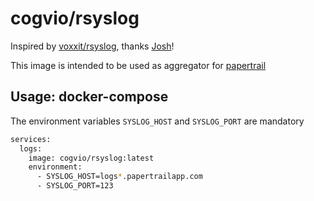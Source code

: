 # cogvio/rsyslog

Inspired by [voxxit/rsyslog](https://github.com/voxxit/dockerfiles/tree/18885593b548e7502b245ba287be68874e051bdf/rsyslog), thanks [Josh](https://github.com/voxxit/)!

This image is intended to be used as aggregator for [papertrail](https://papertrailapp.com)

## Usage: docker-compose

The environment variables `SYSLOG_HOST` and `SYSLOG_PORT` are mandatory

```sh
services:
  logs:
    image: cogvio/rsyslog:latest
    environment:
      - SYSLOG_HOST=logs*.papertrailapp.com
      - SYSLOG_PORT=123
```
